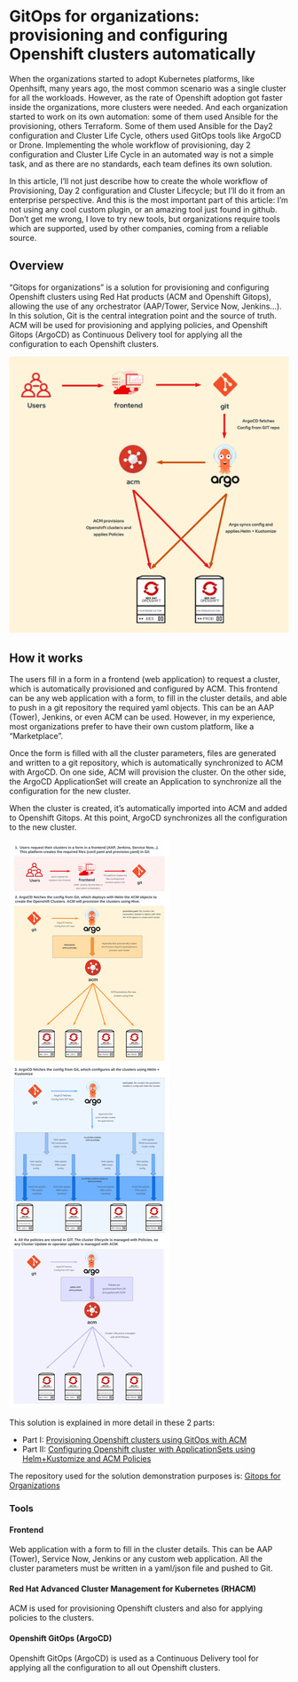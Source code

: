 # GitOps for organizations: provisioning and configuring Openshift clusters automatically

When the organizations started to adopt Kubernetes platforms, like Openhsift, many years ago,  the most common scenario was a single cluster for all the workloads. However, as the rate of Openshift adoption got faster inside the organizations, more clusters were needed. And each organization started to work on its own automation: some of them used Ansible for the provisioning, others Terraform. Some of them used Ansible for the Day2 configuration and Cluster Life Cycle, others used GitOps tools like ArgoCD or Drone. Implementing the whole workflow of provisioning, day 2 configuration and Cluster Life Cycle in an automated way is not a simple task, and as there are no standards, each team defines its own solution.

In this article, I’ll not just describe how to create the whole workflow of Provisioning, Day 2 configuration and Cluster Lifecycle; but I’ll do it from an enterprise perspective. And this is the most important part of this article: I’m not using any cool custom plugin, or an amazing tool just found in github. Don’t get me wrong, I love to try new tools, but organizations require tools which are supported, used by other companies, coming from a reliable source.

## Overview

“Gitops for organizations” is a solution for provisioning and configuring Openshift clusters using Red Hat products (ACM and Openshift Gitops), allowing the use of any orchestrator (AAP/Tower, Service Now, Jenkins…). In this solution, Git is the central integration point and the source of truth. ACM will be used for provisioning and applying policies, and Openshift Gitops (ArgoCD) as Continuous Delivery tool for applying all the configuration to each Openshift clusters.

![Openshift Gitops Overview](img/gitops-for-organization-overview.png)

## How it works

The users fill in a form in a frontend (web application) to request a cluster, which is automatically provisioned and configured by ACM. This frontend can be any web application with a form, to fill in the cluster details, and able to push in a git repository the required yaml objects. This can be an AAP (Tower), Jenkins, or even ACM can be used. However, in my experience, most organizations prefer to have their own custom platform, like a “Marketplace”.

Once the form is filled with all the cluster parameters, files are generated and written to a git repository, which is automatically synchronized to ACM with ArgoCD. On one side, ACM will provision the cluster. On the other side, the ArgoCD ApplicationSet will create an Application to synchronize all the configuration for the new cluster. 

When the cluster is created, it’s automatically imported into ACM and added to Openshift Gitops. At this point, ArgoCD synchronizes all the configuration to the new cluster.

![Openshift Gitops Overview](img/gitops-for-organization-solution.png)

This solution is explained in more detail in these 2 parts:

* Part I: [Provisioning Openshift clusters using GitOps with ACM](docs/Part-1.md)
* Part II: [Configuring Openshift cluster with ApplicationSets using Helm+Kustomize and ACM Policies](docs/Part-2.md)

The repository used for the solution demonstration purposes is: [Gitops for Organizations](https://github.com/albertogd/gitops-for-organizations)


### Tools

#### Frontend
Web application with a form to fill in the cluster details. This can be AAP (Tower), Service Now, Jenkins or any custom web application. All the cluster parameters must be written in a yaml/json file and pushed to Git.

#### Red Hat Advanced Cluster Management for Kubernetes (RHACM)
ACM is used for provisioning Openshift clusters and also for applying policies to the clusters.

#### Openshift GitOps (ArgoCD)
Openshift GitOps (ArgoCD) is used as a Continuous Delivery tool for applying all the configuration to all out Openshift clusters.




